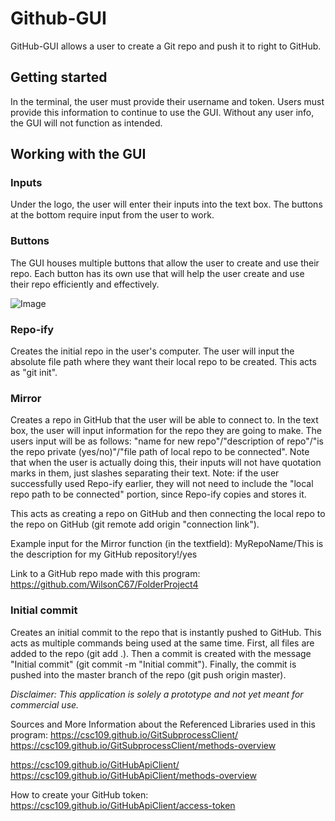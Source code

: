 # Github-GUI
GitHub-GUI allows a user to create a Git repo and push it to right to GitHub.

## Getting started
In the terminal, the user must provide their username and token. Users must provide this information to continue to use the GUI. Without any user info, the GUI will not function as intended.

## Working with the GUI

### Inputs
Under the logo, the user will enter their inputs into the text box. The buttons at the bottom require input from the user to work.

### Buttons
The GUI houses multiple buttons that allow the user to create and use their repo. Each button has its own use that will help the user create and use their repo efficiently and effectively.

![Image](https://github.com/user-attachments/assets/f716a698-cffa-49ec-b859-5f2f448456e2)

### Repo-ify
Creates the initial repo in the user's computer. The user will input the absolute file path where they want their local repo to be created. This acts as "git init".

### Mirror
Creates a repo in GitHub that the user will be able to connect to. In the text box, the user will input information for the repo they are going to make. The users input will be as follows: "name for new repo"/"description of repo"/"is the repo private (yes/no)"/"file path of local repo to be connected". Note that when the user is actually doing this, their inputs will not have quotation marks in them, just slashes separating their text. Note: if the user successfully used Repo-ify earlier, they will not need to include the "local repo path to be connected" portion, since Repo-ify copies and stores it.

This acts as creating a repo on GitHub and then connecting the local repo to the repo on GitHub (git remote add origin "connection link").

Example input for the Mirror function (in the textfield):
MyRepoName/This is the description for my GitHub repository!/yes

Link to a GitHub repo made with this program: https://github.com/WilsonC67/FolderProject4

### Initial commit
Creates an initial commit to the repo that is instantly pushed to GitHub. This acts as multiple commands being used at the same time. First, all files are added to the repo (git add .). Then a commit is created with the message "Initial commit" (git commit -m "Initial commit"). Finally, the commit is pushed into the master branch of the repo (git push origin master).

*Disclaimer: This application is solely a prototype and not yet meant for commercial use.*

Sources and More Information about the Referenced Libraries used in this program:
https://csc109.github.io/GitSubprocessClient/
https://csc109.github.io/GitSubprocessClient/methods-overview

https://csc109.github.io/GitHubApiClient/
https://csc109.github.io/GitHubApiClient/methods-overview

How to create your GitHub token:
https://csc109.github.io/GitHubApiClient/access-token
